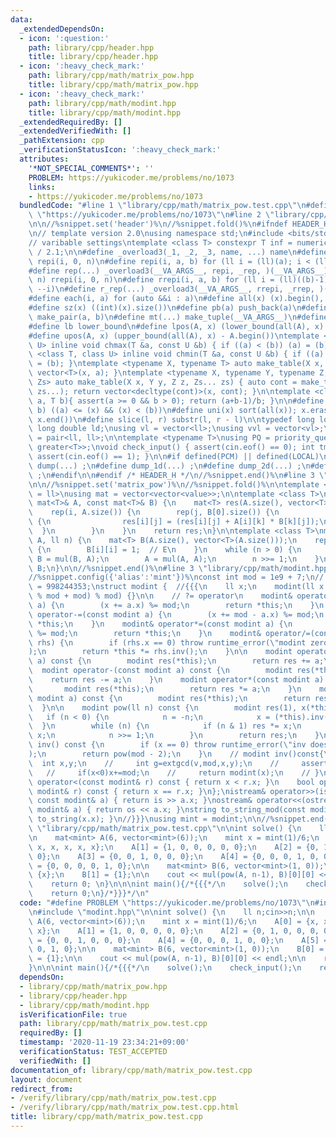 ```yaml
---
data:
  _extendedDependsOn:
  - icon: ':question:'
    path: library/cpp/header.hpp
    title: library/cpp/header.hpp
  - icon: ':heavy_check_mark:'
    path: library/cpp/math/matrix_pow.hpp
    title: library/cpp/math/matrix_pow.hpp
  - icon: ':heavy_check_mark:'
    path: library/cpp/math/modint.hpp
    title: library/cpp/math/modint.hpp
  _extendedRequiredBy: []
  _extendedVerifiedWith: []
  _pathExtension: cpp
  _verificationStatusIcon: ':heavy_check_mark:'
  attributes:
    '*NOT_SPECIAL_COMMENTS*': ''
    PROBLEM: https://yukicoder.me/problems/no/1073
    links:
    - https://yukicoder.me/problems/no/1073
  bundledCode: "#line 1 \"library/cpp/math/matrix_pow.test.cpp\"\n#define PROBLEM\
    \ \"https://yukicoder.me/problems/no/1073\"\n#line 2 \"library/cpp/header.hpp\"\
    \n\n//%snippet.set('header')%\n//%snippet.fold()%\n#ifndef HEADER_H\n#define HEADER_H\n\
    \n// template version 2.0\nusing namespace std;\n#include <bits/stdc++.h>\n\n\
    // varibable settings\ntemplate <class T> constexpr T inf = numeric_limits<T>::max()\
    \ / 2.1;\n\n#define _overload3(_1, _2, _3, name, ...) name\n#define _rep(i, n)\
    \ repi(i, 0, n)\n#define repi(i, a, b) for (ll i = (ll)(a); i < (ll)(b); ++i)\n\
    #define rep(...) _overload3(__VA_ARGS__, repi, _rep, )(__VA_ARGS__)\n#define _rrep(i,\
    \ n) rrepi(i, 0, n)\n#define rrepi(i, a, b) for (ll i = (ll)((b)-1); i >= (ll)(a);\
    \ --i)\n#define r_rep(...) _overload3(__VA_ARGS__, rrepi, _rrep, )(__VA_ARGS__)\n\
    #define each(i, a) for (auto &&i : a)\n#define all(x) (x).begin(), (x).end()\n\
    #define sz(x) ((int)(x).size())\n#define pb(a) push_back(a)\n#define mp(a, b)\
    \ make_pair(a, b)\n#define mt(...) make_tuple(__VA_ARGS__)\n#define ub upper_bound\n\
    #define lb lower_bound\n#define lpos(A, x) (lower_bound(all(A), x) - A.begin())\n\
    #define upos(A, x) (upper_bound(all(A), x) - A.begin())\ntemplate <class T, class\
    \ U> inline void chmax(T &a, const U &b) { if ((a) < (b)) (a) = (b); }\ntemplate\
    \ <class T, class U> inline void chmin(T &a, const U &b) { if ((a) > (b)) (a)\
    \ = (b); }\ntemplate <typename X, typename T> auto make_table(X x, T a) { return\
    \ vector<T>(x, a); }\ntemplate <typename X, typename Y, typename Z, typename...\
    \ Zs> auto make_table(X x, Y y, Z z, Zs... zs) { auto cont = make_table(y, z,\
    \ zs...); return vector<decltype(cont)>(x, cont); }\n\ntemplate <class T> T cdiv(T\
    \ a, T b){ assert(a >= 0 && b > 0); return (a+b-1)/b; }\n\n#define is_in(x, a,\
    \ b) ((a) <= (x) && (x) < (b))\n#define uni(x) sort(all(x)); x.erase(unique(all(x)),\
    \ x.end())\n#define slice(l, r) substr(l, r - l)\n\ntypedef long long ll;\ntypedef\
    \ long double ld;\nusing vl = vector<ll>;\nusing vvl = vector<vl>;\nusing pll\
    \ = pair<ll, ll>;\n\ntemplate <typename T>\nusing PQ = priority_queue<T, vector<T>,\
    \ greater<T>>;\nvoid check_input() { assert(cin.eof() == 0); int tmp; cin >> tmp;\
    \ assert(cin.eof() == 1); }\n\n#if defined(PCM) || defined(LOCAL)\n#else\n#define\
    \ dump(...) ;\n#define dump_1d(...) ;\n#define dump_2d(...) ;\n#define cerrendl\
    \ ;\n#endif\n\n#endif /* HEADER_H */\n//%snippet.end()%\n#line 3 \"library/cpp/math/matrix_pow.hpp\"\
    \n\n//%snippet.set('matrix_pow')%\n//%snippet.fold()%\n\ntemplate <class value\
    \ = ll>\nusing mat = vector<vector<value>>;\n\ntemplate <class T>\nmat<T> mul(const\
    \ mat<T>& A, const mat<T>& B) {\n    mat<T> res(A.size(), vector<T>(B[0].size()));\n\
    \    rep(i, A.size()) {\n        rep(j, B[0].size()) {\n            rep(k, B.size())\
    \ {\n                res[i][j] = (res[i][j] + A[i][k] * B[k][j]);\n          \
    \  }\n        }\n    }\n    return res;\n}\n\ntemplate <class T>\nmat<T> pow(mat<T>\
    \ A, ll n) {\n    mat<T> B(A.size(), vector<T>(A.size()));\n    rep(i, A.size())\
    \ {\n        B[i][i] = 1;  // E\n    }\n    while (n > 0) {\n        if (n & 1)\
    \ B = mul(B, A);\n        A = mul(A, A);\n        n >>= 1;\n    }\n    return\
    \ B;\n}\n\n//%snippet.end()%\n#line 3 \"library/cpp/math/modint.hpp\"\n\n//%snippet.set('modint')%\n\
    //%snippet.config({'alias':'mint'})%\nconst int mod = 1e9 + 7;\n// const int mod\
    \ = 998244353;\nstruct modint {  //{{{\n    ll x;\n    modint(ll x = 0) : x((x\
    \ % mod + mod) % mod) {}\n\n    // ?= operator\n    modint& operator+=(const modint\
    \ a) {\n        (x += a.x) %= mod;\n        return *this;\n    }\n    modint&\
    \ operator-=(const modint a) {\n        (x += mod - a.x) %= mod;\n        return\
    \ *this;\n    }\n    modint& operator*=(const modint a) {\n        (x *= a.x)\
    \ %= mod;\n        return *this;\n    }\n    modint& operator/=(const modint&\
    \ rhs) {\n        if (rhs.x == 0) throw runtime_error(\"modint zero division\"\
    );\n        return *this *= rhs.inv();\n    }\n\n    modint operator+(const modint\
    \ a) const {\n        modint res(*this);\n        return res += a;\n    }\n  \
    \  modint operator-(const modint a) const {\n        modint res(*this);\n    \
    \    return res -= a;\n    }\n    modint operator*(const modint a) const {\n \
    \       modint res(*this);\n        return res *= a;\n    }\n    modint operator/(const\
    \ modint a) const {\n        modint res(*this);\n        return res /= a;\n  \
    \  }\n\n    modint pow(ll n) const {\n        modint res(1), x(*this);\n     \
    \   if (n < 0) {\n            n = -n;\n            x = (*this).inv();\n      \
    \  }\n        while (n) {\n            if (n & 1) res *= x;\n            x *=\
    \ x;\n            n >>= 1;\n        }\n        return res;\n    }\n\n    modint\
    \ inv() const {\n        if (x == 0) throw runtime_error(\"inv does not exist\"\
    );\n        return pow(mod - 2);\n    }\n    // modint inv()const{\n    //   \
    \  int x,y;\n    //     int g=extgcd(v,mod,x,y);\n    //     assert(g==1);\n \
    \   //     if(x<0)x+=mod;\n    //     return modint(x);\n    // }\n\n    bool\
    \ operator<(const modint& r) const { return x < r.x; }\n    bool operator==(const\
    \ modint& r) const { return x == r.x; }\n};\nistream& operator>>(istream& is,\
    \ const modint& a) { return is >> a.x; }\nostream& operator<<(ostream& os, const\
    \ modint& a) { return os << a.x; }\nstring to_string_mod(const modint& x){ return\
    \ to_string(x.x); }\n//}}}\nusing mint = modint;\n\n//%snippet.end()%\n#line 4\
    \ \"library/cpp/math/matrix_pow.test.cpp\"\n\nint solve() {\n    ll n;cin>>n;\n\
    \n    mat<mint> A(6, vector<mint>(6));\n    mint x = mint(1)/6;\n    A[0] = {x,\
    \ x, x, x, x, x};\n    A[1] = {1, 0, 0, 0, 0, 0};\n    A[2] = {0, 1, 0, 0, 0,\
    \ 0};\n    A[3] = {0, 0, 1, 0, 0, 0};\n    A[4] = {0, 0, 0, 1, 0, 0};\n    A[5]\
    \ = {0, 0, 0, 0, 1, 0};\n\n    mat<mint> B(6, vector<mint>(1, 0));\n    B[0] =\
    \ {x};\n    B[1] = {1};\n\n    cout << mul(pow(A, n-1), B)[0][0] << endl;\n\n\
    \    return 0; \n}\n\n\nint main(){/*{{{*/\n    solve();\n    check_input();\n\
    \    return 0;\n}/*}}}*/\n"
  code: "#define PROBLEM \"https://yukicoder.me/problems/no/1073\"\n#include \"matrix_pow.hpp\"\
    \n#include \"modint.hpp\"\n\nint solve() {\n    ll n;cin>>n;\n\n    mat<mint>\
    \ A(6, vector<mint>(6));\n    mint x = mint(1)/6;\n    A[0] = {x, x, x, x, x,\
    \ x};\n    A[1] = {1, 0, 0, 0, 0, 0};\n    A[2] = {0, 1, 0, 0, 0, 0};\n    A[3]\
    \ = {0, 0, 1, 0, 0, 0};\n    A[4] = {0, 0, 0, 1, 0, 0};\n    A[5] = {0, 0, 0,\
    \ 0, 1, 0};\n\n    mat<mint> B(6, vector<mint>(1, 0));\n    B[0] = {x};\n    B[1]\
    \ = {1};\n\n    cout << mul(pow(A, n-1), B)[0][0] << endl;\n\n    return 0; \n\
    }\n\n\nint main(){/*{{{*/\n    solve();\n    check_input();\n    return 0;\n}/*}}}*/\n"
  dependsOn:
  - library/cpp/math/matrix_pow.hpp
  - library/cpp/header.hpp
  - library/cpp/math/modint.hpp
  isVerificationFile: true
  path: library/cpp/math/matrix_pow.test.cpp
  requiredBy: []
  timestamp: '2020-11-19 23:34:21+09:00'
  verificationStatus: TEST_ACCEPTED
  verifiedWith: []
documentation_of: library/cpp/math/matrix_pow.test.cpp
layout: document
redirect_from:
- /verify/library/cpp/math/matrix_pow.test.cpp
- /verify/library/cpp/math/matrix_pow.test.cpp.html
title: library/cpp/math/matrix_pow.test.cpp
---
```

